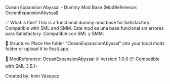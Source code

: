 Ocean Expansion Abyssal - Dummy Mod Base (ModReference: OceanExpansionAbyssal)

✅ What is this?
This is a functional dummy mod base for Satisfactory. Compatible with SML and SMM.
Este mod es una base funcional sin errores para Satisfactory. Compatible con SML y SMM.

📂 Structure:
Place the folder "OceanExpansionAbyssal" into your local mods folder or upload it to ficsit.app.

🔧 ModReference: OceanExpansionAbyssal
🌐 Version: 1.0.0
📦 Compatible with SML 3.5.1+

Created by: Irvin Vásquez
